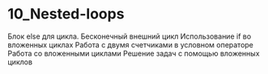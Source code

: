 # 10_Nested-loops
Блок else для цикла. Бесконечный внешний цикл
Использование if во вложенных циклах
Работа с двумя счетчиками в условном операторе
Работа со вложенными циклами
Решение задач с помощью вложенных циклов
